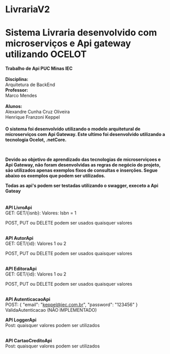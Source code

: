 # LivrariaV2

<h1>Sistema Livraria desenvolvido com microserviços e Api gateway utilizando OCELOT</h1>

<b>Trabalho de Api PUC Minas IEC</b></br></br>
<b>Disciplina:</b></br>
Arquitetura de BackEnd</br>
<b>Professor:</b></br>
Marco Mendes</br></br>
<b>Alunos:</b></br>
Alexandre Cunha Cruz Oliveira</br>
Henrique Franzoni Keppel</br>

<h4><p>O sistema foi desenvolvido utilizando o modelo arquitetural de microserviços com Api Gateway. Este ultimo foi desenvolvido
utilizando a tecnologia Ocelot, .netCore.</p></br>
<p>Devido ao objetivo de aprendizado das tecnologias de microserviçoes e Api Gateway, não foram desenvolvidas as regras de negócio
do projeto, são utilizados apenas exemplos fixos de consultas e inserções. Segue abaixo os exemplos que podem ser utilizados.</p>

<b>Todas as api's podem ser testadas utilizando o swagger, execeto a Api Gateay</b></br></br></h5>

<b>API LivroApi</b><br>
GET:
GET/{isnb}: Valores: Isbn = 1

POST, PUT ou DELETE podem ser usados quaisquer valores<br><br>

<b>API AutorApi</b><br>
GET:
GET/{id}: Valores 1 ou 2

POST, PUT ou DELETE podem ser usados quaisquer valores<br><br>

<b>API EditoraApi</b><br>
GET:
GET/{id}: Valores 1 ou 2

POST, PUT ou DELETE podem ser usados quaisquer valores<br><br>

<b>API AutenticacaoApi</b><br>
POST: 
{
  "email": "keppel@iec.com.br",
  "password": "123456"
}<br>
ValidaAutenticacao (NÃO IMPLEMENTADO)<br>

<b>API LoggerApi</b><br>
Post: quaisquer valores podem ser utilizados<br><br>

<b>API CartaoCreditoApi</b><br>
Post: quaisquer valores podem ser utilizados<br><br>


